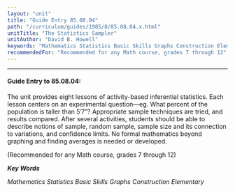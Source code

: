 ```yaml
---
layout: "unit"
title: "Guide Entry 85.08.04"
path: "/curriculum/guides/1985/8/85.08.04.x.html"
unitTitle: "The Statistics Sampler"
unitAuthor: "David B. Howell"
keywords: "Mathematics Statistics Basic Skills Graphs Construction Elementary"
recommendedFor: "Recommended for any Math course, grades 7 through 12"
---
```

<body>
<hr/>
<h4>
Guide Entry to 85.08.04:
</h4>
The unit provides eight lessons of activity-based inferential statistics. Each lesson centers on an experimental question—eg. What percent of the population is taller than 5’7”? Appropriate sample techniques are tried, and results compared. After several activities, students should be able to describe notions of sample, random sample, sample size and its connection to variations, and confidence limits. No formal mathematics beyond graphing and finding averages is needed or developed.
<p>
(Recommended for any Math course, grades 7 through 12)
</p>
<p>
<b>
<i>
Key Words
</i>
</b>
<br/>
</p>
<p>
<i>
Mathematics Statistics Basic Skills Graphs Construction Elementary
</i>
</p>
</body>